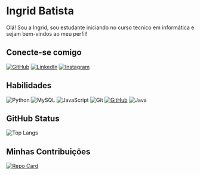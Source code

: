 # Ingrid Batista
Olá! Sou a Ingrid, sou estudante iniciando no curso tecnico em informática e sejam bem-vindos ao meu perfil!
## Conecte-se comigo
[![GitHub](https://img.shields.io/badge/GitHub-836FFF?style=for-the-badge&logo=github&logoColor=WHITE)](https://github.com/IngridbatistaMs)
[![LinkedIn](https://img.shields.io/badge/LinkedIn-836FFF?style=for-the-badge&logo=linkedin&logoColor=white)](https://www.linkedin.com/in/ingrid-batista-54747618b/)
[![Instagram](https://img.shields.io/badge/-Instagram-836FFF?style=for-the-badge&logo=instagram&logoColor=white)](https://www.instagram.com/_ingridm_14/)
## Habilidades
![Python](https://img.shields.io/badge/python-836fff?style=for-the-badge&logo=python&logoColor=fff)
![MySQL](https://img.shields.io/badge/MySQL-836fff?style=for-the-badge&logo=mysql&logoColor=000)
![JavaScript](https://img.shields.io/badge/JavaScript-836fff?style=for-the-badge&logo=javascript&logoColor=fff)
![Git](https://img.shields.io/badge/GIT-836fff?style=for-the-badge&logo=git&logoColor=white)
[![GitHub](https://img.shields.io/badge/GitHub-836FFF?style=for-the-badge&logo=github&logoColor=WHITE)](https://github.com/IngridbatistaMs)
![Java](https://img.shields.io/badge/java-836FFF.svg?style=for-the-badge&logo=openjdk&logoColor=white)
## GitHub Status
![Top Langs](https://github-readme-stats-git-masterrstaa-rickstaa.vercel.app/api/top-langs/?username=IngridbatistaMs&layout=compact&bg_color=836FFF&border_color=FFF&title_color=FFF&text_color=FFF)
## Minhas Contribuições
[![Repo Card](https://github-readme-stats.vercel.app/api/pin/?username=IngridBatistaMS&repo=dio-lab-open-source&bg_color=836fff&border_color=fff&show_icons=true&icon_color=fff&title_color=fff&text_color=FFF)](https://github.com/IngridbatistaMs/dio-lab-open-source)